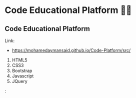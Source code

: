 # Code Educational Platform 👩‍💻
## Code Educational Platform <br>
Link:
  - https://mohamedaymansaid.github.io/Code-Platform/src/ <br>


<ol> 
  <li> HTML5
  <li> CSS3
  <li> Bootstrap
  <li> Javascript
  <li> JQuery
</ol>:
